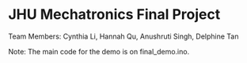 JHU Mechatronics Final Project
==============================
Team Members: Cynthia Li, Hannah Qu, Anushruti Singh, Delphine Tan

 Note: The main code for the demo is on final_demo.ino.
